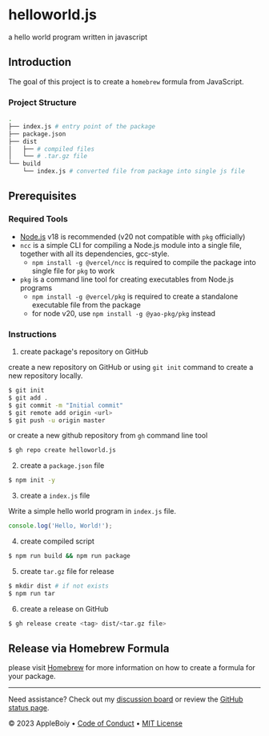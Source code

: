 # helloworld.js

a hello world program written in javascript

## Introduction

The goal of this project is to create a `homebrew` formula from JavaScript.

### Project Structure

```bash
.
├── index.js # entry point of the package
├── package.json
├── dist
│   ├── # compiled files
│   └── # .tar.gz file
└── build
    └── index.js # converted file from package into single js file 
```

## Prerequisites

### Required Tools

- [Node.js](https://nodejs.org/en/) v18 is recommended (v20 not compatible with `pkg` officially)
- `ncc` is a simple CLI for compiling a Node.js module into a single file, together with all its dependencies, gcc-style.
  - `npm install -g @vercel/ncc` is required to compile the package into single file for `pkg` to work
- `pkg` is a command line tool for creating executables from Node.js programs
  - `npm install -g @vercel/pkg` is required to create a standalone executable file from the package
  - for node v20, use `npm install -g @yao-pkg/pkg` instead

### Instructions
  
1. create package's repository on GitHub

create a new repository on GitHub or using `git init` command to create a new repository locally.
```bash
$ git init
$ git add .
$ git commit -m "Initial commit"
$ git remote add origin <url>
$ git push -u origin master
```

or create a new github repository from `gh` command line tool

```bash
$ gh repo create helloworld.js
```

2. create a `package.json` file

```bash
$ npm init -y
```

3. create a `index.js` file

Write a simple hello world program in `index.js` file.

```javascript
console.log('Hello, World!');
```

4. create compiled script

```bash
$ npm run build && npm run package
```

5. create `tar.gz` file for release

```bash
$ mkdir dist # if not exists
$ npm run tar
```

6. create a release on GitHub

```bash
$ gh release create <tag> dist/<tar.gz file>
```

## Release via Homebrew Formula

please visit [Homebrew](https://brew.sh) for more information on how to create a formula for your package.

---

Need assistance? Check out my [discussion board](https://github.com/AppleBoiy/cs-wiki101/discussions) or review the [GitHub status page](https://www.githubstatus.com).

&copy; 2023 AppleBoiy &bull; [Code of Conduct](https://www.contributor-covenant.org/version/2/1/code_of_conduct/code_of_conduct.md) &bull; [MIT License](LICENSE)